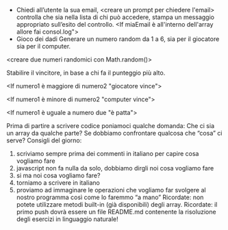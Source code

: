 - Chiedi all’utente la sua email,
  <creare un prompt per chiedere l'email>
  controlla che sia nella lista di chi può accedere,
  <crea un gruppo di array>
  stampa un messaggio appropriato sull’esito del controllo.
  <If miaEmail è all'interno dell'array allore fai consol.log">
- Gioco dei dadi
  Generare un numero random da 1 a 6, sia per il giocatore sia per il computer.

<creare due numeri randomici con Math.random()>

Stabilire il vincitore, in base a chi fa il punteggio più alto.

<If numero1 è maggiore di numero2 "giocatore vince">

<If numero1 è minore di numero2 "computer vince">

<If numero1 è uguale a numero due "è patta">

Prima di partire a scrivere codice poniamoci qualche domanda:
Che ci sia un array da qualche parte?
Se dobbiamo confrontare qualcosa che “cosa” ci serve?
Consigli del giorno:

1. scriviamo sempre prima dei commenti in italiano per capire cosa vogliamo fare
2. javascript non fa nulla da solo, dobbiamo dirgli noi cosa vogliamo fare
3. si ma noi cosa vogliamo fare?
4. torniamo a scrivere in italiano
5. proviamo ad immaginare le operazioni che vogliamo far svolgere al nostro programma così come lo faremmo “a mano”
   Ricordate: non potete utilizzare metodi built-in (già disponibili) degli array.
   Ricordate: il primo push dovrà essere un file README.md contenente la risoluzione degli esercizi in linguaggio naturale!
